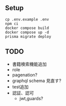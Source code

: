 ## Setup
```
cp .env.example .env
npm ci
docker compose build
docker compose up -d
prisma migrate deploy
```

## TODO
- 書籍検索機能追加
- role
- pagenation?
- graphql schema 見直す?
- test追加
- 認証、認可
  - jwt,guards?